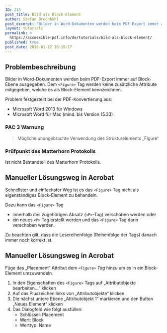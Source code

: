 ```yaml
---
ID: 215
post_title: Bild als Block-Element
author: Stefan Brechbühl
post_excerpt: 'Bilder in Word-Dokumenten werden beim PDF-Export immer auf Block-Ebene ausgegeben. Dem &lt;Figure&gt; Tag werden keine zusätzliche Attribute mitgegeben, welche es als Block-Element kennzeichnen.'
layout: tutorials
permalink: >
  https://accessible-pdf.info/de/tutorials/bild-als-block-element/
published: true
post_date: 2018-01-12 16:19:17
---
```

## Problembeschreibung

Bilder in Word-Dokumenten werden beim PDF-Export immer auf Block-Ebene ausgegeben. Dem `<Figure>` Tag werden keine zusätzliche Attribute mitgegeben, welche es als Block-Element kennzeichnen.

Problem festgestellt bei der PDF-Konvertierung aus:

- Microsoft Word 2013 für Windows
- Microsoft Word für Mac (mind. bis Version 15.33)

### PAC 3 Warnung

> Mögliche unangebrachte Verwendung des Strukturelements „Figure“

### Prüfpunkt des Matterhorn Protokolls

Ist nicht Bestandteil des Matterhorn Protokolls.

## Manueller Lösungsweg in Acrobat

Schnellster und einfachster Weg ist es das `<Figure>` Tag nicht als eigenständiges Block-Element zu behandeln.

Dazu kann das `<Figure>` Tag

- innerhalb des zugehörigen Absatz (`<P>`-Tag) verschoben werden oder
- ein neues `<P>` Tag erstellt werden und das `<Figure>` Tag darin verschoben werden.

Zu beachten gilt, dass die Lesereihenfolge (Reihenfolge der Tags) danach immer noch korrekt ist.

## Manueller Lösungsweg in Acrobat

Füge das „Placement“ Attribut dem `<Figure>` *Tag* hinzu um es in ein Block-Element umzuwandeln.

1. In den Eigenschaften des `<Figure>` Tags auf „Attributobjekte bearbeiten…“ klicken
2. Auf das Pluszeichen links von „Attributobjekte“ klicken
3. Die nächst untere Ebene „Attributobjekt 1“ markieren und den Button „Neues Element“ klicken
4. Das Dialogfeld wie folgt ausfüllen: 
    - Schlüssel: Placement
    - Wert: Block
    - Werttyp: Name